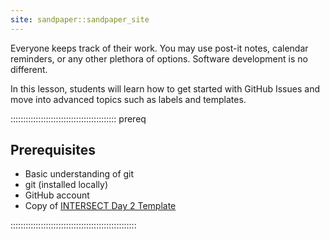 ```yaml
---
site: sandpaper::sandpaper_site
---
```


Everyone keeps track of their work. You may use post-it notes, calendar
reminders, or any other plethora of options. Software development is no
different.

In this lesson, students will learn how to get started with GitHub Issues
and move into advanced topics such as labels and templates.

::::::::::::::::::::::::::::::::::::::::::  prereq

## Prerequisites

* Basic understanding of git
* git (installed locally)
* GitHub account
* Copy of [INTERSECT Day 2 Template](https://github.com/INTERSECT-training/intersect-training-day2)

::::::::::::::::::::::::::::::::::::::::::::::::::

